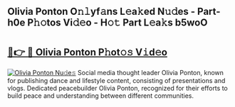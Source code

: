 ## Olivia Ponton O𝚗𝚕yf𝚊ns L𝚎a𝚔ed N𝚞𝚍es - Part-h0e P𝚑𝚘tos Vi𝚍𝚎o - H𝚘𝚝 Part L𝚎a𝚔s b5woO

# <h2><a href="http://kfeerb8.oniu.top/?m=Olivia+Ponton">🔗👉 🔴 Olivia Ponton P𝚑ot𝚘𝚜 V𝚒d𝚎o</a></h2>

[![Olivia Ponton Nu𝚍e𝚜](https://i.imgur.com/0qMVB7G.gif)](http://kfeerb8.oniu.top/?m=Olivia+Ponton)
Social media thought leader Olivia Ponton, known for publishing dance and lifestyle content, consisting of presentations and vlogs. Dedicated peacebuilder Olivia Ponton, recognized for their efforts to build peace and understanding between different communities.  
